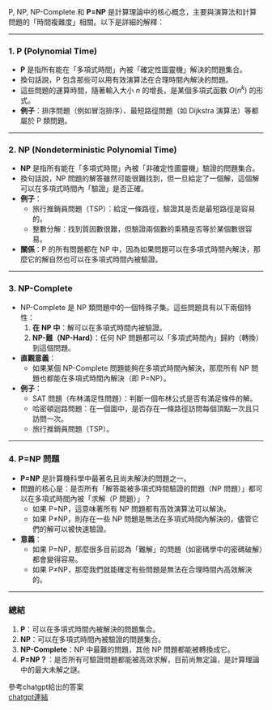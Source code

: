 P, NP, NP-Complete 和 **P=NP** 是計算理論中的核心概念，主要與演算法和計算問題的「時間複雜度」相關。以下是詳細的解釋：

---

### 1. **P (Polynomial Time)**  
- **P** 是指所有能在「多項式時間」內被「確定性圖靈機」解決的問題集合。  
- 換句話說，P 包含那些可以用有效演算法在合理時間內解決的問題。  
- 這些問題的運算時間，隨著輸入大小 $n$ 的增長，是某個多項式函數 $O(n^k)$ 的形式。  
- **例子**：排序問題（例如冒泡排序）、最短路徑問題（如 Dijkstra 演算法）等都屬於 P 類問題。

---

### 2. **NP (Nondeterministic Polynomial Time)**  
- **NP** 是指所有能在「多項式時間」內被「非確定性圖靈機」驗證的問題集合。  
- 換句話說，NP 問題的解答雖然可能很難找到，但一旦給定了一個解，這個解可以在多項式時間內「驗證」是否正確。  
- **例子**：  
   - 旅行推銷員問題（TSP）：給定一條路徑，驗證其是否是最短路徑是容易的。  
   - 整數分解：找到質因數很難，但驗證兩個數的乘積是否等於某個數很容易。  
- **關係**：P 的所有問題都在 NP 中，因為如果問題可以在多項式時間內解決，那麼它的解自然也可以在多項式時間內被驗證。

---

### 3. **NP-Complete**  
- NP-Complete 是 NP 類問題中的一個特殊子集。這些問題具有以下兩個特性：  
   1. **在 NP 中**：解可以在多項式時間內被驗證。  
   2. **NP-難（NP-Hard）**：任何 NP 問題都可以「多項式時間內」歸約（轉換）到這個問題。  
- **直觀意義**：  
   - 如果某個 NP-Complete 問題能夠在多項式時間內解決，那麼所有 NP 問題也都能在多項式時間內解決（即 P=NP）。  
- **例子**：  
   - SAT 問題（布林滿足性問題）：判斷一個布林公式是否有滿足條件的解。  
   - 哈密頓迴路問題：在一個圖中，是否存在一條路徑訪問每個頂點一次且只訪問一次。  
   - 旅行推銷員問題（TSP）。  

---

### 4. **P=NP 問題**  
- **P=NP** 是計算機科學中最著名且尚未解決的問題之一。  
- 問題的核心是：是否所有「解答能被多項式時間驗證的問題（NP 問題）」都可以在多項式時間內被「求解（P 問題）」？  
   - 如果 P=NP，這意味著所有 NP 問題都有高效演算法可以解決。  
   - 如果 P≠NP，則存在一些 NP 問題是無法在多項式時間內解決的，儘管它們的解可以被快速驗證。  
- **意義**：  
   - 如果 P=NP，那麼很多目前認為「難解」的問題（如密碼學中的密碼破解）都會變得容易。  
   - 如果 P≠NP，那麼我們就能確定有些問題是無法在合理時間內高效解決的。

---

### 總結  
1. **P**：可以在多項式時間內被解決的問題集合。  
2. **NP**：可以在多項式時間內被驗證的問題集合。  
3. **NP-Complete**：NP 中最難的問題，其他 NP 問題都能被轉換成它。  
4. **P=NP？**：是否所有可驗證問題都能被高效求解，目前尚無定論，是計算理論中的最大未解之謎。

參考chatgpt給出的答案<br/>
[chatgpt連結](https://chatgpt.com/share/6760d6ae-0bc8-8008-8c10-726ed1d882c3)
